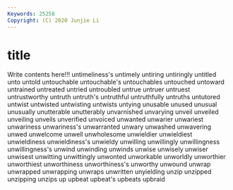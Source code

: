 ```yaml
---
Keywords: 25258
Copyright: (C) 2020 Junjie Li
---
```


# title

Write contents here!!!
untimeliness's 
untimely 
untiring 
untiringly 
untitled
unto 
untold 
untouchable 
untouchable's 
untouchables 
untouched 
untoward 
untrained 
untreated 
untried
untroubled 
untrue 
untruer 
untruest 
untrustworthy 
untruth 
untruth's 
untruthful 
untruthfully 
untruths
untutored 
untwist 
untwisted 
untwisting 
untwists 
untying 
unusable 
unused 
unusual 
unusually
unutterable 
unutterably 
unvarnished 
unvarying 
unveil 
unveiled 
unveiling 
unveils 
unverified 
unvoiced
unwanted 
unwarier 
unwariest 
unwariness 
unwariness's 
unwarranted 
unwary 
unwashed 
unwavering 
unwed
unwelcome 
unwell 
unwholesome 
unwieldier 
unwieldiest 
unwieldiness 
unwieldiness's 
unwieldy 
unwilling 
unwillingly
unwillingness 
unwillingness's 
unwind 
unwinding 
unwinds 
unwise 
unwisely 
unwiser 
unwisest 
unwitting
unwittingly 
unwonted 
unworkable 
unworldly 
unworthier 
unworthiest 
unworthiness 
unworthiness's 
unworthy 
unwound
unwrap 
unwrapped 
unwrapping 
unwraps 
unwritten 
unyielding 
unzip 
unzipped 
unzipping 
unzips
up 
upbeat 
upbeat's 
upbeats 
upbraid 
